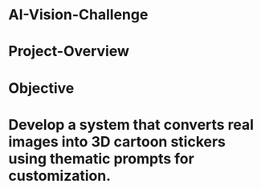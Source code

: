 # AI-Vision-Challenge
# Project-Overview
 # Objective
# Develop a system that converts real images into 3D cartoon stickers using thematic prompts for customization.
